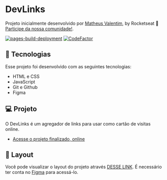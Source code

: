 # DevLinks

Projeto inicialmente desenvolvido por [Matheus Valentim](https://github.com/valentimm/project-link-tree), by Rocketseat :wave: [Participe da nossa comunidade!](https://discord.gg/rocketseat).

[![pages-build-deployment](https://github.com/dversoza/link-tree/actions/workflows/pages/pages-build-deployment/badge.svg)](https://github.com/dversoza/link-tree/actions/workflows/pages/pages-build-deployment)
[![CodeFactor](https://www.codefactor.io/repository/github/dversoza/link-tree/badge)](https://www.codefactor.io/repository/github/dversoza/link-tree)

## 🚀 Tecnologias

Esse projeto foi desenvolvido com as seguintes tecnologias:

- HTML e CSS
- JavaScript
- Git e Github
- Figma

## 💻 Projeto

O DevLinks é um agregador de links para usar como cartão de visitas online.

- [Acesse o projeto finalizado, online](https://dversoza.github.io/devlinks)

## 🔖 Layout

Você pode visualizar o layout do projeto através [DESSE LINK](https://www.figma.com/community/file/1187422022288947321). É necessário ter conta no [Figma](https://figma.com) para acessá-lo.
